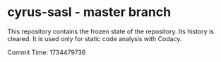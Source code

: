 # cyrus-sasl - master branch

This repository contains the frozen state of the repository.
Its history is cleared. It is used only for static code
analysis with Codacy.

Commit Time: 1734479736